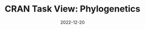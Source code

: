 ---
title: "CRAN Task View: Phylogenetics"
collection: publications
permalink: /publication/2022-12-20-Gearty_et_al_2022
date: 2022-12-20
venue: 'CRAN'
link: 'https://CRAN.R-project.org/view=Phylogenetics'
citation: "Gearty, W., O'Meara, B., <b>Berv. J. S.</b>, Ballen, G. S., Ferreira, D., Lapp, H., Schmitz, L., Smith, M. R., Upham, N. S., Nations, J. A. (2022). <i>CRAN Task View: Phylogenetics</i>. Version 2022-10-25."
---